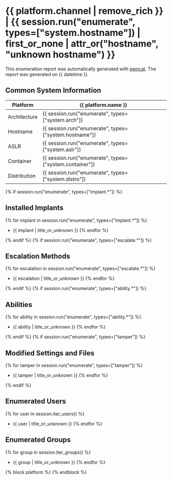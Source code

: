# {{ platform.channel | remove_rich }} | {{ session.run("enumerate", types=["system.hostname"]) | first_or_none | attr_or("hostname", "unknown hostname") }}

This enumeration report was automatically generated with [pwncat](https://github.com/calebstewart/pwncat).
The report was generated on {{ datetime }}.

## Common System Information

| Platform     | {{ platform.name }} |
|--------------|---------------------|
| Architecture | {{ session.run("enumerate", types=["system.arch"]) | first_or_none | title_or_unknown }} |
| Hostname     | {{ session.run("enumerate", types=["system.hostname"]) | first_or_none | title_or_unknown }} |
| ASLR         | {{ session.run("enumerate", types=["system.aslr"]) | first_or_none | title_or_unknown }} |
| Container    | {{ session.run("enumerate", types=["system.container"]) | first_or_none | title_or_unknown }} |
| Distribution | {{ session.run("enumerate", types=["system.distro"]) | first_or_none | title_or_unknown }} |

{% if session.run("enumerate", types=["implant.*"]) %}
## Installed Implants
{% for implant in session.run("enumerate", types=["implant.*"]) %}
- {{ implant | title_or_unknown }}
{% endfor %}

{% endif %}
{% if session.run("enumerate", types=["escalate.*"]) %}
## Escalation Methods
{% for escalation in  session.run("enumerate", types=["escalate.*"]) %}
- {{ escalation | title_or_unknown }}
{% endfor %}

{% endif %}
{% if session.run("enumerate", types=["ability.*"]) %}
## Abilities
{% for ability in session.run("enumerate", types=["ability.*"]) %}
- {{ ability | title_or_unknown }}
{% endfor %}

{% endif %}
{% if session.run("enumerate", types=["tamper"]) %}
## Modified Settings and Files
{% for tamper in session.run("enumerate", types=["tamper"]) %}
- {{ tamper | title_or_unknown }}
{% endfor %}

{% endif %}
## Enumerated Users
{% for user in session.iter_users() %}
- {{ user | title_or_unknown }}
{% endfor %}

## Enumerated Groups
{% for group in session.iter_groups() %}
- {{ group | title_or_unknown }}
{% endfor %}

{% block platform %}
{% endblock %}
